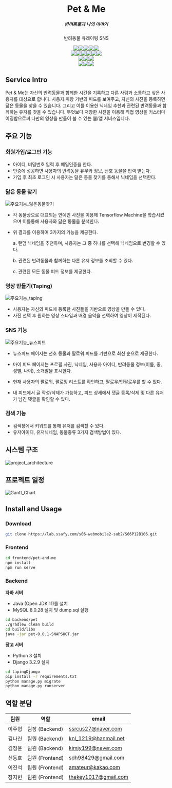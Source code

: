 <div align="center">
    <h1>Pet & Me </h1>
    <h5>반려동물과 나의 이야기</h5>
    <p>반려동물 큐레이팅 SNS</p>
    <img src="https://img.shields.io/badge/Ubuntu-20.04.3 LTS-E95420?style=flat&logo=Ubuntu&logoColor=white"/><img src="https://img.shields.io/badge/Java-jdk11-007396?style=flat&logo=Java&logoColor=white"/><img src="https://img.shields.io/badge/Spring Boot-2.5.3-6DB33F?style=flat&logo=Spring Boot&logoColor=white"/><img src="https://img.shields.io/badge/MySQL-8.0.28-4479A1?style=flat&logo=MySQL&logoColor=white"/><img src="https://img.shields.io/badge/NGINX-1.18.0(ubuntu)-009639?style=flat&logo=NGINX&logoColor=white"/><br/><img src="https://img.shields.io/badge/npm-6.4.1-CB3837?style=flat&logo=npm&logoColor=white"/><img src="https://img.shields.io/badge/Node.js-10.15.3-339933?style=flat&logo=Node.js&logoColor=white"/><img src="https://img.shields.io/badge/Vue.js-2.6.11-4FC08D?style=flat&logo=Vue.js&logoColor=white"/><img src="https://img.shields.io/badge/HTML5-E34F26?style=flat&logo=HTML5&logoColor=white"/><img src="https://img.shields.io/badge/CSS3-1572B6?style=flat&logo=CSS3&logoColor=white"/><img src="https://img.shields.io/badge/TensorFlow-FF6F00?style=flat&logo=TensorFlow&logoColor=white"/><br/><img src="https://img.shields.io/badge/Python-3.7.12-3776AB?style=flat&logo=Python&logoColor=white"/><img src="https://img.shields.io/badge/Django-3.2.9-092E20?style=flat&logo=Django&logoColor=white"/><img src="https://img.shields.io/badge/Gunicorn-499848?style=flat&logo=Gunicorn&logoColor=white"/><br/><img src="https://img.shields.io/badge/GitLab-FCA121?style=flat&logo=GitLab&logoColor=white"/><img src="https://img.shields.io/badge/Jira-0052CC?style=flat&logo=Jira Software&logoColor=white"/><img src="https://img.shields.io/badge/Notion-000000?style=flat&logo=Notion&logoColor=white"/>
</div>


## Service Intro

Pet & Me는 자신의 반려동물과 함께한 시간을 기록하고 다른 사람과 소통하고 싶은 사용자를 대상으로 합니다. 사용자 취향 기반의 피드를 보여주고, 자신의 사진을 등록하면 닮은 동물을 찾을 수 있습니다. 그리고 이를 이용한 닉네임 추천과 관련된 반려동물과 함께하는 유저를 찾을 수 있습니다. 무엇보다 저장한 사진을 이용해 직접 영상을 커스터마이징함으로써 나만의 영상을 만들어 볼 수 있는 웹/앱 서비스입니다.



## 주요 기능

### 회원가입/로그인 기능

- 아이디, 비밀번호 입력 후 메일인증을 한다.
- 인증에 성공하면 사용자의 반려동물 유무와 정보, 선호 동물을 입력 받는다.
- 가입 후 최초 로그인 시 사용자는 닮은 동물 찾기를 통해서 닉네임을 선택한다.

### 닮은 동물 찾기

![주요기능_닮은동물찾기](README.assets/주요기능_닮은동물찾기.gif)

- 각 동물상으로 대표되는 연예인 사진을 이용해 Tensorflow Machine을 학습시켰으며 이를통해 사용자와 닮은 동물을 분석한다.

- 위 결과를 이용하여 3가지의 기능을 제공한다.

  a. 랜덤 닉네임을 추천하며, 사용자는 그 중 하나를 선택해 닉네임으로 변경할 수 있다.

  b. 관련된 반려동물과 함께하는 다른 유저 정보를 조회할 수 있다.

  c. 관련된 모든 동물 피드 정보를 제공한다.

### 영상 만들기(Taping)

![주요기능_taping](README.assets/주요기능_taping.gif)

-  사용자는 자신의 피드에 등록한 사진들을 기반으로 영상을 만들 수 있다.
-  사진 선택 후 원하는 영상 스타일과 배경 음악을 선택하여 영상이 제작된다.

### SNS 기능

![주요기능_뉴스피드](README.assets/주요기능_뉴스피드.gif)

- 뉴스피드 페이지는 선호 동물과 팔로워 피드를 기반으로 최신 순으로 제공한다.



- 마이 피드 페이지는 프로필 사진, 닉네임, 사용자 아이디, 반려동물 정보(이름, 종, 성별, 나이), 소개말을 표시한다.
- 현재 사용자의 팔로워, 팔로잉 리스트를 확인하고, 팔로우/언팔로우를 할 수 있다.
- 내 피드에서 글 작성/삭제가 가능하고, 피드 상세에서 댓글 등록/삭제 및 다른 유저가 남긴 댓글을 확인할 수 있다.

### 검색 기능

- 검색창에서 키워드를 통해 유저를 검색할 수 있다.
- 유저아이디, 유저닉네임, 동물종류 3가지 검색방법이 있다.



## 시스템 구조

![project_architecture](README.assets/project_architecture.jpg)



## 프로젝트 일정

![Gantt_Chart](README.assets/Gantt_Chart.JPG)



## Install and Usage

### Download

```bash
git clone https://lab.ssafy.com/s06-webmobile2-sub2/S06P12B106.git
```

### Frontend

```bash
cd frontend/pet-and-me
npm install
npm run serve
```

### Backend

**자바 서버**

- Java (Open JDK 11)를 설치
- MySQL 8.0.28 설치 및 dump.sql 실행

```bash
cd backend/pet
./gradlew clean build
cd build/libs
java -jar pet-0.0.1-SNAPSHOT.jar
```

**장고 서버**

- Python 3 설치
- Django 3.2.9 설치

```bash
cd tapingDjango
pip install -r requirements.txt
python manage.py migrate
python manage.py runserver
```



## 역할 분담

| 팀원   | 역할            | email                |
| ------ | --------------- | -------------------- |
| 이주형 | 팀장 (Backend)  | ssrcus27@naver.com   |
| 김나린 | 팀원 (Backend)  | knl_1219@hanmail.net |
| 김정윤 | 팀원 (Backend)  | kimjy199@naver.com   |
| 신동호 | 팀원 (Frontend) | sdh98429@gmail.com   |
| 이진석 | 팀원 (Frontend) | amateur@kakao.com    |
| 장지빈 | 팀원 (Frontend) | thekey1017@gmail.com |

